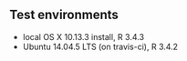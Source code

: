## Test environments
* local OS X 10.13.3 install, R 3.4.3
* Ubuntu 14.04.5 LTS (on travis-ci), R 3.4.2

